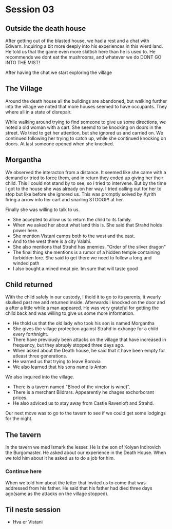# Session 03


## Outside the death house
After getting out of the blasted house, we had a rest and a chat with Edwarn. Inquiring a bit more deeply into his experiences in this wierd land.
He told us that the game even more skittish here than he is used to. He recommends we dont eat the mushrooms, and whatever we do DONT GO INTO THE MIST!

After having the chat we start exploring the village

## The Village
Around the death house all the buildings are abandoned, but walking further into the village we noted that more houses seemed to have occupants. They where all in a state of disrepair.

While walking around trying to find someone to give us some directions, we noted a old woman with a cart. She seemd to be knocking on doors in the street. We tried to get her attention, but she ignored us and carried on.
We continued following her trying to catch up, while she continued knocking on doors. At last someone opened when she knocked. 


## Morgantha
We observed the interacton from a distance. It seemed like she came with a demand or tried to force them, and in return they ended up giving her their child. This i could not stand by to see, so i tried to intervene. But by the time I got to the house she was already on her way. I tried calling out for her to stop but like before she ignored us. This was promptly solved by Xyrith firing a arrow into her cart and snarling STOOOP! at her.

Finally she was willing to talk to us.
- She accepted to allow us to return the child to its family. 
- When we asked her about what land this is. She said that Strahd holds power here.
- She mention Vistani camps both to the west and the east.
- And to the west there is a city Valahi.
- She also mentions that Strahd has enemies. "Order of the silver dragon"
- The final thing she mentions is a rumor of a hidden temple containing forbidden lore. She said to get there we need to follow a long and winded path
- I also bought a mined meat pie. Im sure that will taste good

## Child returned
With the child safely in our custody, I thold it to go to its parents, it wearly skulked past me and returned inside. Afterwards i knocked on the door and a after a little while a man appeared.
He was very grateful for getting the child back and was willing to give us some more information.

- He thold us that the old lady who took his son is named Morgantha
- She gives the village protection against Strahd in exhange for a child every forthnight. 
- There have previously been attacks on the village that have increased in frequency, but they abruply stopped three days ago.
- When asked about the Death house, he said that it have been empty for atleast three generations.
- He warned us that trying to leave Borovia
- We also learned that his sons name is Anton

We also inquired into the village.
- There is a tavern named "Blood of the vine(or is wine)".
- There is a merchant Bildrars. Appearently he chages exchorborant prices.
- He also adviced us to stay away from Castle Ravenloft and Strahd.

Our next move was to go to the tavern to see if we could get some lodgings for the night.

## The tavern
In the tavern we med Ismark the lesser. He is the son of Kolyan Indirovich the Burgomaster.
He asked about our experience in the Death House. When we told him about it he asked us to do a job for him.
### Continue here

When we told him about the letter that invited us to come that was addressed from his father. He said that his father had died three days ago(same as the attacks on the village stopped).


## Til neste session
- Hva er Vistani

